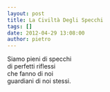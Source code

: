 ```yaml
---
layout: post
title: La Civiltà Degli Specchi
tags: []
date: 2012-04-29 13:08:00
author: pietro
---
```

Siamo pieni di specchi<br/>di perfetti riflessi<br/>che fanno di noi<br/>guardiani di noi stessi.
